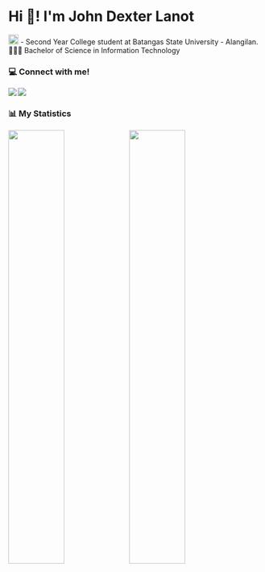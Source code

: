 # Hi 👋! I'm John Dexter Lanot

<img width="20px" src="https://en.wikipedia.org/wiki/Batangas_State_University#/media/File:BatStateU_NEU_Logo.png"/> - Second Year College student at Batangas State University - Alangilan.
👨🏽‍💻 Bachelor of Science in Information Technology

### 💻 Connect with me!

<a href="https://www.facebook.com/juandexterlanot/"><img align="left" src="https://img.shields.io/badge/Facebook-3b5998?style=for-the-badge&logo=facebook&logoColor=white"></a>&nbsp;
<a href="https://github.com/dexterlanot"><img align="left" src="https://img.shields.io/badge/Github-f5f5f5?style=for-the-badge&logo=Github&logoColor=black"></a>&nbsp;

### 📊 My Statistics

<img align="left" width="47%" src="https://github-readme-stats.vercel.app/api?username=dexterlanot&show_icons=true&theme=dracula"/>

<img align="left" width="47%" src="https://github-readme-stats.vercel.app/api/top-langs/?username=dexterlanot&layout=compact"/>
